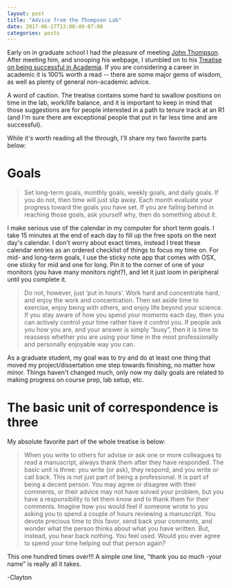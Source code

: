 ```yaml
---
layout: post
title: "Advice from the Thompson Lab"
date: 2017-06-27T13:08:49-07:00
categories: posts
---
```



Early on in graduate school I had the pleasure of meeting [John Thompson](https://thompsonlab.sites.ucsc.edu/contact/).  After meeting him, and snooping his webpage, I stumbled on to his [Treatise on being successful in Academia](https://thompsonlab.sites.ucsc.edu/wp-content/uploads/sites/216/2015/08/Successful-Graduate-Student-8.6.pdf). If you are considering a career in academic it is 100% worth a read -- there are some major gems of wisdom, as well as plenty of general non-academic advice.

A word of caution.  The treatise contains some hard to swallow positions on time in the lab, work/life balance, and it is important to keep in mind that those suggestions are for people interested in a path to tenure track at an R1 (and I'm sure there are exceptional people that put in far less time and are successful).


While it's worth reading all the through, I'll share my two favorite parts below:

# Goals

> Set long-term goals, monthly goals, weekly goals, and daily goals. If you do not,
then time will just slip away. Each month evaluate your progress toward the goals you
have set. If you are falling behind in reaching those goals, ask yourself why, then do
something about it.

I make serious use of the calendar in my computer for short term goals. I take 15 minutes at the end of each day to fill up the free spots on the next day's calendar.  I don't worry about exact times, instead I treat these calendar entries as an ordered checklist of things to focus my time on.  For mid- and long-term goals, I use the sticky note app that comes with OSX, one sticky for mid and one for long.  Pin it to the corner of one of your monitors (you have many monitors right?), and let it just loom in peripheral until you complete it.

>Do not, however, just ‘put in hours’. Work hard and concentrate hard, and enjoy
the work and concentration. Then set aside time to exercise, enjoy being with others, and
enjoy life beyond your science. If you stay aware of how you spend your moments each
day, then you can actively control your time rather have it control you. If people ask you
how you are, and your answer is simply “busy”, then it is time to reassess whether you
are using your time in the most professionally and personally enjoyable way you can.

As a graduate student, my goal was to try and do at least one thing that moved my project/dissertation one step towards finishing, no matter how minor.  Things haven't changed much, only now my daily goals are related to making progress on course prep, lab setup, etc.


# The basic unit of correspondence is three
My absolute favorite part of the whole treatise is below:
>When you write to others for advise or ask one or more colleagues to read a
manuscript, always thank them after they have responded. The basic unit is three: you
write (or ask), they respond, and you write or call back. This is not just part of being a
professional. It is part of being a decent person. You may agree or disagree with their
comments, or their advice may not have solved your problem, but you have a
responsibility to let them know and to thank them for their comments. Imagine how you
would feel if someone wrote to you asking you to spend a couple of hours reviewing a
manuscript. You devote precious time to this favor, send back your comments, and
wonder what the person thinks about what you have written. But, instead, you hear back
nothing. You feel used. Would you ever agree to spend your time helping out that person
again?

This one hundred times over!!! A simple one line, "thank you so much -your name" is really all it takes.

-Clayton
